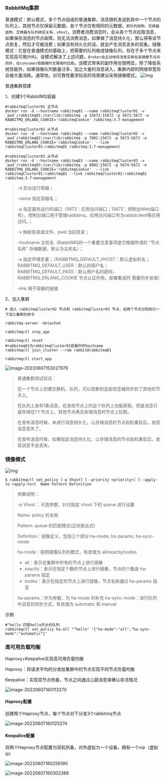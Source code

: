 ### RabbitMq集群

​		普通模式：默认模式，多个节点组成的普通集群，消息随机发送到其中一个节点的队列上，其他节点仅保留元数据，各个节点仅有相同的元数据，`即队列结构、交换器结构、交换器与队列绑定关系、vhost`。消费者消费消息时，会从各个节点拉取消息，如果保存消息的节点故障，则无法消费消息，如果做了消息持久化，那么得等该节点恢复，然后才可被消费；如果没有持久化的话，就会产生消息丢失的现象。
​		镜像模式：它是在普通模式的基础上，把需要的队列做成镜像队列，存在于多个节点来实现高可用(HA)。该模式解决了上述问题，`Broker会主动地将消息实体在各镜像节点间同步，在consumer取数据时无需临时拉取`。该模式带来的副作用也很明显，除了降低系统性能外，如果镜像队列数量过多，加之大量的消息进入，集群内部的网络带宽将会被大量消耗。通常地，对可靠性要求较高的场景建议采用镜像模式。
![img](https://img-blog.csdnimg.cn/92d68b7a76254cd4b30b9c83072c1d6d.png?x-oss-process=image/watermark,type_d3F5LXplbmhlaQ,shadow_50,text_Q1NETiBA5LiH6YeM6aG-4oCU56iL,size_20,color_FFFFFF,t_70,g_se,x_16#pic_center)

普通集群搭建

1、创建3个RabbitMQ容器

```shell
#rabbitmqCluster01 主节点
docker run -d --hostname rabbitmq01 --name rabbitmqCluster01 -v `pwd`/rabbitmq01:/var/lib/rabbitmq -p 15672:15672 -p 5672:5672 -e RABBITMQ_ERLANG_COOKIE='rabbitmqCookie' rabbitmq:3.7-management

#rabbitmqCluster02 从节点
docker run -d --hostname rabbitmq02 --name rabbitmqCluster02 -v `pwd`/rabbitmq02:/var/lib/rabbitmq -p 7002:15672 -p 5673:5672 -e RABBITMQ_ERLANG_COOKIE='rabbitmqCookie'  --link rabbitmqCluster01:rabbitmq01 rabbitmq:3.7-management

#rabbitmqCluster03 从节点
docker run -d --hostname rabbitmq03 --name rabbitmqCluster03 -v `pwd`/rabbitmq03:/var/lib/rabbitmq -p 8002:15672 -p 5674:5672 -e RABBITMQ_ERLANG_COOKIE='rabbitmqCookie'  --link rabbitmqCluster01:rabbitmq01 --link rabbitmqCluster02:rabbitmq02  rabbitmq:3.7-management
```

> -d 后台运行容器；
>
> –name 指定容器名；
>
> -p 指定服务运行的端口（5672：应用访问端口；15672：控制台Web端口号），控制台端口用于管理rabbitmq，应用访问端口号为rabbitclient等应用访问。；
>
> -v 映射目录或文件，pwd 当前目录；
>
> –hostname 主机名（RabbitMQ的一个重要注意事项是它根据所谓的 “节点名称” 存储数据，默认为主机名）；
>
> -e 指定环境变量；（RABBITMQ_DEFAULT_VHOST：默认虚拟机名；RABBITMQ_DEFAULT_USER：默认的用户名；RABBITMQ_DEFAULT_PASS：默认用户名的密码，RABBITMQ_ERLANG_COOKIE 节点认证作用，部署集成时 需要同步该值）
>
> –link 用于容器的链接

2、加入集群

```shell
# 进入 rabbitmqCluster02 节点和 rabbitmqCluster03 节点，在两个节点分别执行一下加入集群的命令

rabbitmq-server -detached

rabbitmqctl stop_app

rabbitmqctl reset
#rabbitmq01为rabbitmqCluster01容器中的hostname
rabbitmqctl join_cluster --ram rabbit@rabbitmq01

rabbitmqctl start_app
```

![image-20220607153027979](image/image-20220607153027979.png)

> 普通集群测试验证：
>
> 在一个节点上创建交换机、队列，可以观察到这些信息被同步到了其他的节点上。
>
> 在队列上发布1条消息，在其他节点上的这个队列上也能获取，但是消息只是存储在1个节点上，其他节点再去存储消息的节点上拉取。
>
> 在发布消息时候，未进行消息持久化，让存储消息的节点宕机重启后，发现消息丢失了。
>
> 在发布消息时候，如果指定消息持久化，让存储消息的节点宕机重启后，发现消息不会丢失。

### 镜像模式

![img](https://img-blog.csdnimg.cn/65c8607cf737468ba68e0766c972e288.png?x-oss-process=image/watermark,type_d3F5LXplbmhlaQ,shadow_50,text_Q1NETiBA5LiH6YeM6aG-4oCU56iL,size_20,color_FFFFFF,t_70,g_se,x_16#pic_center)

```shell
$ rabbitmqctl set_policy [-p Vhost] [--priority <priority>] [--apply-to <apply-to>]  Name Pattern Definition
```

> 参数说明：
>
> -p Vhost： 可选参数，针对指定 vhost 下的 queue 进行设置
>
> Name: policy 的名称
>
> Pattern: queue 的匹配模式(正则表达式)
>
> Definition：镜像定义，包括三个部分 ha-mode, ha-params, ha-sync-mode
>
> ha-mode：指明镜像队列的模式，有效值为 all/exactly/nodes
>
> - all：表示在集群中所有的节点上进行镜像
> - exactly：表示在指定个数的节点上进行镜像，节点的个数由 ha-params 指定
> - nodes：表示在指定的节点上进行镜像，节点名称通过 ha-params 指定
>
> ha-params：作为参数，为 ha-mode 的补充
> ha-sync-mode：进行队列中消息的同步方式，有效值为 automatic 和 manual

示例

```shell
#^hello 匹配hello开头的队列
rabbitmqctl set_policy ha-all "^hello" '{"ha-mode":"all","ha-sync-mode":"automatic"}'
```

### 高可用负载均衡

Haproxy+Keepalive实现高可用负载均衡

Haproxy：将请求平均的分发给集群中的节点实现不同节点负载均衡

Keepalive：实现双节点热备，节点之间通过心跳消息来确认存活情况

![image-20220607160113270](image/image-20220607160113270.png)



#### Haproxy配置

创建两个Haproxy节点，每个节点对下分发3个rabbitmq节点

![image-20220607160125274](image/image-20220607160125274.png)

#### Keepalive配置

将两个Haproxy节点配置为双机热备，对外虚拟为一个设备，拥有一个vip（虚拟ip）

![image-20220607160256190](image/image-20220607160256190.png)

![image-20220607160302388](image/image-20220607160302388.png)